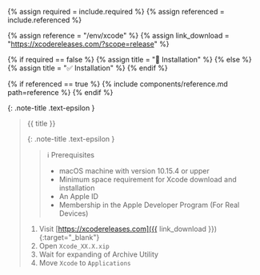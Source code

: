 <!-- LOCATION -->
<!-- _includes/components/xcode/ -->

<!-- INCLUDE -->
<!-- components/xcode/ide.md -->

<!-- VARIABLES -->
<!-- platform:      [macos, windows], default to ALL -->
<!-- referenced:    [true, false], default to false -->


<!-- READ VARIABLES -->
{% assign required   = include.required %}
{% assign referenced = include.referenced %}


<!-- ASSIGN CONSTANTS -->
{% assign reference = "/env/xcode" %}
{% assign link_download = "https://xcodereleases.com/?scope=release" %}


<!-- DECIDE TO DISPLAY THE NECESSITY OF THE INSTALLATION -->
{% if required == false %}
    {% assign title = "🔲 Installation" %}
{% else %}
    {% assign title = "✅ Installation" %}
{% endif %}


<!-- DECIDE TO DISPLAY THE LINK OF THIS COMPONENT -->
{% if referenced == true %}
{% include components/reference.md path=reference %}
{% endif %}


<!-- MAIN CONTENT -->

{: .note-title .text-epsilon } 
> {{ title }}
>
> {: .note-title .text-epsilon }
>> ℹ️ Prerequisites
>> - macOS machine with version 10.15.4 or upper
>> - Minimum space requirement for Xcode download and installation
>> - An Apple ID
>> - Membership in the Apple Developer Program (For Real Devices)
>
>
> 1. Visit [https://xcodereleases.com]({{ link_download }}){:target="\_blank"}
> 2. Open `Xcode_XX.X.xip`
> 3. Wait for expanding of Archive Utility
> 4. Move `Xcode` to `Applications`
